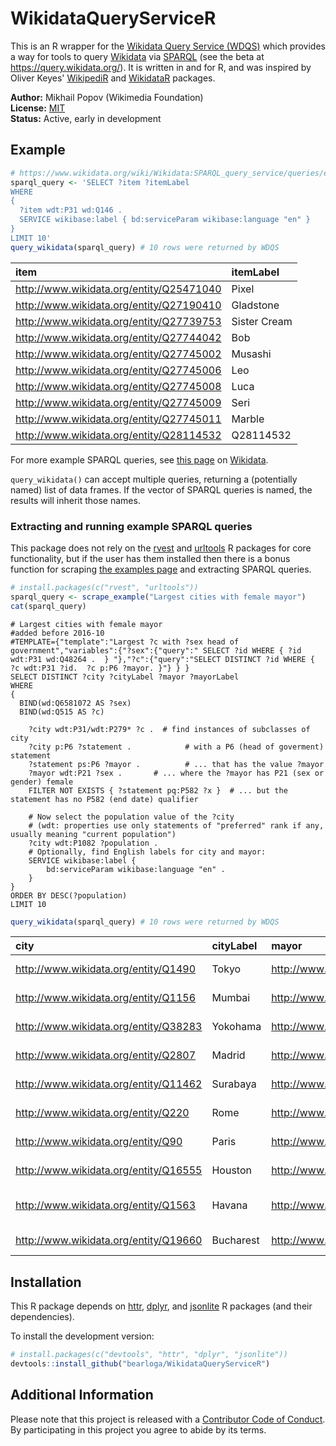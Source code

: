 # WikidataQueryServiceR

This is an R wrapper for the [Wikidata Query Service (WDQS)](https://www.mediawiki.org/wiki/Wikidata_query_service) which provides a way for tools to query [Wikidata](https://www.wikidata.org/wiki/Wikidata:Main_Page) via [SPARQL](https://en.wikipedia.org/wiki/SPARQL) (see the beta at https://query.wikidata.org/). It is written in and for R, and was inspired by Oliver Keyes' [WikipediR](https://github.com/Ironholds/WikipediR) and [WikidataR](https://github.com/Ironholds/WikidataR) packages.

__Author:__ Mikhail Popov (Wikimedia Foundation)<br/> 
__License:__ [MIT](http://opensource.org/licenses/MIT)<br/>
__Status:__ Active, early in development

## Example

```R
# https://www.wikidata.org/wiki/Wikidata:SPARQL_query_service/queries/examples#Cats
sparql_query <- 'SELECT ?item ?itemLabel
WHERE
{
  ?item wdt:P31 wd:Q146 .
  SERVICE wikibase:label { bd:serviceParam wikibase:language "en" }
}
LIMIT 10'
query_wikidata(sparql_query) # 10 rows were returned by WDQS
```

|item                                     |itemLabel    |
|:----------------------------------------|:------------|
|http://www.wikidata.org/entity/Q25471040 |Pixel        |
|http://www.wikidata.org/entity/Q27190410 |Gladstone    |
|http://www.wikidata.org/entity/Q27739753 |Sister Cream |
|http://www.wikidata.org/entity/Q27744042 |Bob          |
|http://www.wikidata.org/entity/Q27745002 |Musashi      |
|http://www.wikidata.org/entity/Q27745006 |Leo          |
|http://www.wikidata.org/entity/Q27745008 |Luca         |
|http://www.wikidata.org/entity/Q27745009 |Seri         |
|http://www.wikidata.org/entity/Q27745011 |Marble       |
|http://www.wikidata.org/entity/Q28114532 |Q28114532    |

For more example SPARQL queries, see [this page](https://www.wikidata.org/wiki/Wikidata:SPARQL_query_service/queries/examples) on [Wikidata](https://www.wikidata.org/wiki/Wikidata:Main_Page).

`query_wikidata()` can accept multiple queries, returning a (potentially named) list of data frames. If the vector of SPARQL queries is named, the results will inherit those names.

### Extracting and running example SPARQL queries

This package does not rely on the [rvest](https://cran.r-project.org/package=rvest) and [urltools](https://cran.r-project.org/package=urltools) R packages for core functionality, but if the user has them installed then there is a bonus function for scraping [the examples page](https://www.wikidata.org/wiki/Wikidata:SPARQL_query_service/queries/examples) and extracting SPARQL queries.

```R
# install.packages(c("rvest", "urltools"))
sparql_query <- scrape_example("Largest cities with female mayor")
cat(sparql_query)
```

```SPARQL
# Largest cities with female mayor
#added before 2016-10
#TEMPLATE={"template":"Largest ?c with ?sex head of government","variables":{"?sex":{"query":" SELECT ?id WHERE { ?id wdt:P31 wd:Q48264 .  } "},"?c":{"query":"SELECT DISTINCT ?id WHERE {  ?c wdt:P31 ?id.  ?c p:P6 ?mayor. }"} } }
SELECT DISTINCT ?city ?cityLabel ?mayor ?mayorLabel 
WHERE 
{
  BIND(wd:Q6581072 AS ?sex)
  BIND(wd:Q515 AS ?c)

	?city wdt:P31/wdt:P279* ?c .  # find instances of subclasses of city
	?city p:P6 ?statement .            # with a P6 (head of goverment) statement
	?statement ps:P6 ?mayor .          # ... that has the value ?mayor
	?mayor wdt:P21 ?sex .       # ... where the ?mayor has P21 (sex or gender) female
	FILTER NOT EXISTS { ?statement pq:P582 ?x }  # ... but the statement has no P582 (end date) qualifier
	 
	# Now select the population value of the ?city
	# (wdt: properties use only statements of "preferred" rank if any, usually meaning "current population")
	?city wdt:P1082 ?population .
	# Optionally, find English labels for city and mayor:
	SERVICE wikibase:label {
		bd:serviceParam wikibase:language "en" .
	}
}
ORDER BY DESC(?population)
LIMIT 10
```

```R
query_wikidata(sparql_query) # 10 rows were returned by WDQS
```

|city                                  |cityLabel |mayor                                    |mayorLabel             |
|:-------------------------------------|:---------|:----------------------------------------|:----------------------|
|http://www.wikidata.org/entity/Q1490  |Tokyo     |http://www.wikidata.org/entity/Q261703   |Yuriko Koike           |
|http://www.wikidata.org/entity/Q1156  |Mumbai    |http://www.wikidata.org/entity/Q18218029 |Snehal Ambekar         |
|http://www.wikidata.org/entity/Q38283 |Yokohama  |http://www.wikidata.org/entity/Q529363   |Fumiko Hayashi         |
|http://www.wikidata.org/entity/Q2807  |Madrid    |http://www.wikidata.org/entity/Q19592761 |Manuela Carmena        |
|http://www.wikidata.org/entity/Q11462 |Surabaya  |http://www.wikidata.org/entity/Q12522317 |Tri Rismaharini        |
|http://www.wikidata.org/entity/Q220   |Rome      |http://www.wikidata.org/entity/Q23766020 |Virginia Raggi         |
|http://www.wikidata.org/entity/Q90    |Paris     |http://www.wikidata.org/entity/Q2851133  |Anne Hidalgo           |
|http://www.wikidata.org/entity/Q16555 |Houston   |http://www.wikidata.org/entity/Q213847   |Annise Parker          |
|http://www.wikidata.org/entity/Q1563  |Havana    |http://www.wikidata.org/entity/Q6774124  |Marta Hernández Romero |
|http://www.wikidata.org/entity/Q19660 |Bucharest |http://www.wikidata.org/entity/Q16593781 |Gabriela Fireaa        |

## Installation

This R package depends on [httr](https://cran.r-project.org/package=httr), [dplyr](https://cran.r-project.org/package=dplyr), and [jsonlite](https://cran.r-project.org/package=jsonlite) R packages (and their dependencies).
    
To install the development version:

```R
# install.packages(c("devtools", "httr", "dplyr", "jsonlite"))
devtools::install_github("bearloga/WikidataQueryServiceR")
```

## Additional Information

Please note that this project is released with a [Contributor Code of Conduct](https://github.com/bearloga/WikidataQueryServiceR/blob/master/CONDUCT.md). By participating in this project you agree to abide by its terms.

